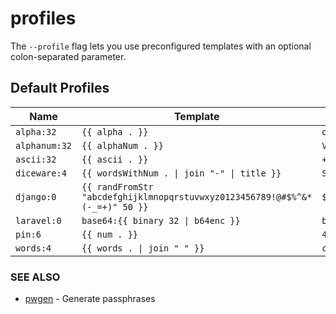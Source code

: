 # profiles

The `--profile` flag lets you use preconfigured templates with an optional colon-separated parameter.

## Default Profiles

| Name | Template | Example |
| --- | --- | --- |
| `alpha:32` | `{{ alpha . }}` | <code>ogopMCZXGJiXwGUomaDRChKBRkmqxXej</code> |
| `alphanum:32` | `{{ alphaNum . }}` | <code>V0cwh6NuqNh3dQwYtppteI8aypyTXPjm</code> |
| `ascii:32` | `{{ ascii . }}` | <code>+6nTemiq@d(X@/;5*G[q0U;3:>SY~\|<E</code> |
| `diceware:4` | `{{ wordsWithNum . \| join "-" \| title }}` | <code>Shorter-Scaling-Studied-Uncured4</code> |
| `django:0` | `{{ randFromStr "abcdefghijklmnopqrstuvwxyz0123456789!@#$%^&*(-_=+)" 50 }}` | <code>$pfy@*uy_$21ebp)9y!c%%=j=75w_d8n0&52g9-vv@=*9l@hu(</code> |
| `laravel:0` | `base64:{{ binary 32 \| b64enc }}` | <code>base64:p19Unv0Xmy971x6bw8FRZ7sjYJOqlN5FU3MHO50h6/4=</code> |
| `pin:6` | `{{ num . }}` | <code>472054</code> |
| `words:4` | `{{ words . \| join " " }}` | <code>caress hamstring dubbed hut</code> |


### SEE ALSO
* [pwgen](pwgen.md)  - Generate passphrases